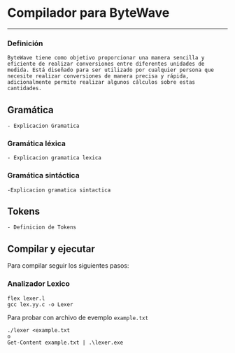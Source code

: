 # Compilador para ByteWave

<hr>

### Definición

    ByteWave tiene como objetivo proporcionar una manera sencilla y eficiente de realizar conversiones entre diferentes unidades de medida. Está diseñado para ser utilizado por cualquier persona que necesite realizar conversiones de manera precisa y rápida, adicionalmente permite realizar algunos cálculos sobre estas cantidades.  
    

## Gramática

    - Explicacion Gramatica

### Gramática léxica

    - Explicacion gramatica lexica

### Gramática sintáctica

    -Explicacion gramatica sintactica

## Tokens

    - Definicion de Tokens

## Compilar y ejecutar

Para compilar seguir los siguientes pasos:

### Analizador Lexico

```
flex lexer.l
gcc lex.yy.c -o Lexer
```

Para probar con archivo de evemplo `example.txt`

```
./lexer <example.txt
o
Get-Content example.txt | .\lexer.exe
```
